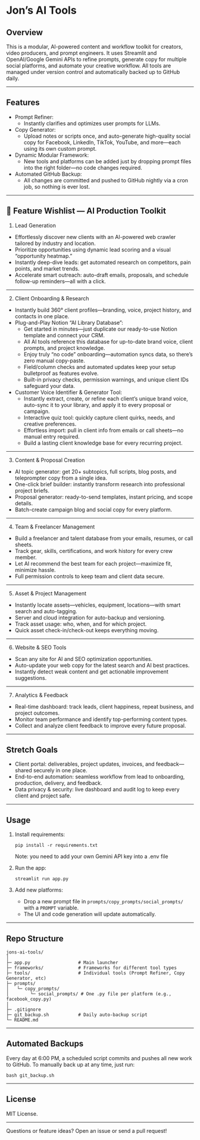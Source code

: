 # Jon’s AI Tools

## Overview

This is a modular, AI-powered content and workflow toolkit for creators, video producers, and prompt engineers.
It uses Streamlit and OpenAI/Google Gemini APIs to refine prompts, generate copy for multiple social platforms, and automate your creative workflow.
All tools are managed under version control and automatically backed up to GitHub daily.

---

## Features
- Prompt Refiner:
  - Instantly clarifies and optimizes user prompts for LLMs.
- Copy Generator:
  - Upload notes or scripts once, and auto-generate high-quality social copy for Facebook, LinkedIn, TikTok, YouTube, and more—each using its own custom prompt.
- Dynamic Modular Framework:
  - New tools and platforms can be added just by dropping prompt files into the right folder—no code changes required.
- Automated GitHub Backup:
  - All changes are committed and pushed to GitHub nightly via a cron job, so nothing is ever lost.

---

## 🚀 Feature Wishlist — AI Production Toolkit

1. Lead Generation
  - Effortlessly discover new clients with an AI-powered web crawler tailored by industry and location.
  - Prioritize opportunities using dynamic lead scoring and a visual “opportunity heatmap.”
  - Instantly deep-dive leads: get automated research on competitors, pain points, and market trends.
  - Accelerate smart outreach: auto-draft emails, proposals, and schedule follow-up reminders—all with a click.

---

2. Client Onboarding & Research
  - Instantly build 360° client profiles—branding, voice, project history, and contacts in one place.
  - Plug-and-Play Notion “AI Library Database”:
    - Get started in minutes—just duplicate our ready-to-use Notion template and connect your CRM.
    - All AI tools reference this database for up-to-date brand voice, client prompts, and project knowledge.
    - Enjoy truly “no code” onboarding—automation syncs data, so there’s zero manual copy-paste.
    - Field/column checks and automated updates keep your setup bulletproof as features evolve.
    - Built-in privacy checks, permission warnings, and unique client IDs safeguard your data.
  - Customer Voice Identifier & Generator Tool:
    - Instantly extract, create, or refine each client’s unique brand voice, auto-sync it to your library, and apply it to every proposal or campaign.
    - Interactive quiz tool: quickly capture client quirks, needs, and creative preferences.
    - Effortless import: pull in client info from emails or call sheets—no manual entry required.
    - Build a lasting client knowledge base for every recurring project.

---

3. Content & Proposal Creation
  - AI topic generator: get 20+ subtopics, full scripts, blog posts, and teleprompter copy from a single idea.
  - One-click brief builder: instantly transform research into professional project briefs.
  - Proposal generator: ready-to-send templates, instant pricing, and scope details.
  - Batch-create campaign blog and social copy for every platform.

---

4. Team & Freelancer Management
  - Build a freelancer and talent database from your emails, resumes, or call sheets.
  - Track gear, skills, certifications, and work history for every crew member.
  - Let AI recommend the best team for each project—maximize fit, minimize hassle.
  - Full permission controls to keep team and client data secure.

---

5. Asset & Project Management
  - Instantly locate assets—vehicles, equipment, locations—with smart search and auto-tagging.
  - Server and cloud integration for auto-backup and versioning.
  - Track asset usage: who, when, and for which project.
  - Quick asset check-in/check-out keeps everything moving.

---

6. Website & SEO Tools
  - Scan any site for AI and SEO optimization opportunities.
  - Auto-update your web copy for the latest search and AI best practices.
  - Instantly detect weak content and get actionable improvement suggestions.

---

7. Analytics & Feedback
  - Real-time dashboard: track leads, client happiness, repeat business, and project outcomes.
  - Monitor team performance and identify top-performing content types.
  - Collect and analyze client feedback to improve every future proposal.

---

## Stretch Goals
- Client portal: deliverables, project updates, invoices, and feedback—shared securely in one place.
- End-to-end automation: seamless workflow from lead to onboarding, production, delivery, and feedback.
- Data privacy & security: live dashboard and audit log to keep every client and project safe.

---

## Usage
1. Install requirements:

   ```
   pip install -r requirements.txt
   ```

   Note: you need to add your own Gemini API key into a .env file

2. Run the app:

   ```
   streamlit run app.py
   ```

3. Add new platforms:
   - Drop a new prompt file in `prompts/copy_prompts/social_prompts/` with a `PROMPT` variable.
   - The UI and code generation will update automatically.

---

## Repo Structure

```
jons-ai-tools/
│
├─ app.py                  # Main launcher
├─ frameworks/             # Frameworks for different tool types
├─ tools/                  # Individual tools (Prompt Refiner, Copy Generator, etc)
├─ prompts/
│   └─ copy_prompts/
│        └─ social_prompts/ # One .py file per platform (e.g., facebook_copy.py)
│
├─ .gitignore
├─ git_backup.sh           # Daily auto-backup script
└─ README.md
```

---

## Automated Backups

Every day at 6:00 PM, a scheduled script commits and pushes all new work to GitHub.
To manually back up at any time, just run:

```
bash git_backup.sh
```

---

## License

MIT License.

---

Questions or feature ideas? Open an issue or send a pull request!